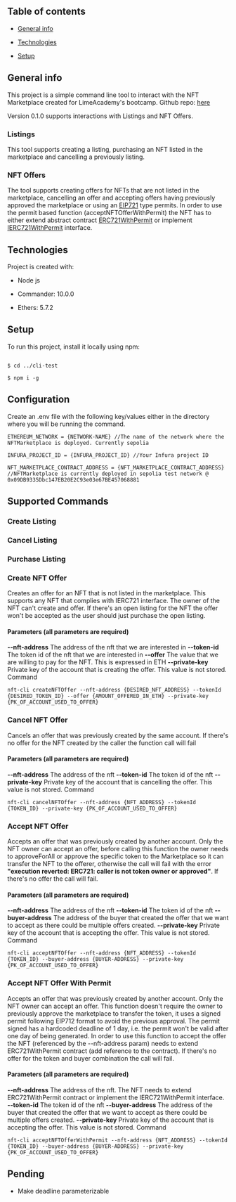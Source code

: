 ## Table of contents

  

- [General info](#general-info)

- [Technologies](#technologies)

- [Setup](#setup)

  

## General info

  

This project is a simple command line tool to interact with the NFT Marketplace created for LimeAcademy's bootcamp. Github repo: [here](https://github.com/baltasarromero/lma-nft-marketplace)

Version 0.1.0 supports interactions with Listings and NFT Offers. 
### Listings
This tool supports creating a listing, purchasing an NFT listed in the marketplace and cancelling a previously listing.

### NFT Offers
The tool supports creating  offers for NFTs that are not listed in the marketplace, cancelling an offer and accepting offers having previously approved the marketplace or using an [EIP721](https://eips.ethereum.org/EIPS/eip-712) type permits.
In order to use the permit based function (acceptNFTOfferWithPermit) the NFT has to either extend abstract contract [ERC721WithPermit](https://github.com/baltasarromero/lma-nft-marketplace/contracts/ERC721WithPermit.sol)  or implement [IERC721WithPermit](https://github.com/baltasarromero/lma-nft-marketplace/interfaces/IERC721WithPermit.sol) interface.

  

## Technologies

  

Project is created with:

  

- Node js

- Commander: 10.0.0

- Ethers: 5.7.2

  

## Setup

  

To run this project, install it locally using npm:
```

$ cd ../cli-test

$ npm i -g
```
  

## Configuration

Create an .env file with the following key/values either in the directory where you will be running the command. 

```
ETHEREUM_NETWORK = {NETWORK-NAME} //The name of the network where the NFTMarketplace is deployed. Currently sepolia

INFURA_PROJECT_ID = {INFURA_PROJECT_ID} //Your Infura project ID

NFT_MARKETPLACE_CONTRACT_ADDRESS = {NFT_MARKETPLACE_CONTRACT_ADDRESS} //NFTMarketplace is currently deployed in sepolia test network @ 0x09DB9335Dbc147EB20E2C93e03e67BE457068881
```
## Supported Commands

### Create Listing

### Cancel Listing

### Purchase Listing

### Create NFT Offer
Creates an offer for an NFT that is not listed in the marketplace. This supports any NFT that complies with IERC721 interface. The owner of the NFT can't create and offer. If there's an open listing for the NFT the offer won't be accepted as the user should just purchase the open listing.
#### Parameters (all parameters are required)

**--nft-address** The address of the nft that we are interested in
**--token-id** The token id of the nft that we are interested in
**--offer** The value that we are willing to pay for the NFT. This is expressed in ETH
**--private-key** Private key of the account that is creating the offer. This value is not stored.
Command
```` 
nft-cli createNFTOffer --nft-address {DESIRED_NFT_ADDRESS} --tokenId {DESIRED_TOKEN_ID} --offer {AMOUNT_OFFERED_IN_ETH} --private-key {PK_OF_ACCOUNT_USED_TO_OFFER} 
```` 

### Cancel NFT Offer
Cancels an offer that was previously created by the same account. If there's no offer for the NFT created by the caller the function call will fail 

#### Parameters (all parameters are required)

**--nft-address** The address of the nft
**--token-id** The token id of the nft 
**--private-key** Private key of the account that is cancelling the offer. This value is not stored.
Command
```` 
nft-cli cancelNFTOffer --nft-address {NFT_ADDRESS} --tokenId {TOKEN_ID} --private-key {PK_OF_ACCOUNT_USED_TO_OFFER} 
```` 

### Accept NFT Offer
Accepts an offer that was previously created by another account. Only the NFT owner can accept an offer, before calling this function the owner needs to approveForAll or approve the specific token to the Marketplace so it can transfer the NFT to the offerer, otherwise the call will fail with the error **"execution reverted: ERC721: caller is not token owner or approved"**. If there's no offer the call will fail.

#### Parameters (all parameters are required)

**--nft-address** The address of the nft
**--token-id** The token id of the nft 
**--buyer-address** The address of the buyer that created the offer that we want to accept as there could be multiple offers created.
**--private-key** Private key of the account that is accepting the offer. This value is not stored.
Command
```` 
nft-cli acceptNFTOffer --nft-address {NFT_ADDRESS} --tokenId {TOKEN_ID} --buyer-address {BUYER-ADDRESS} --private-key {PK_OF_ACCOUNT_USED_TO_OFFER} 
```` 

### Accept NFT Offer With Permit
Accepts an offer that was previously created by another account. Only the NFT owner can accept an offer. This function doesn't require the owner to previously approve the marketplace to transfer the token, it uses a signed permit following EIP712 format to avoid the previous approval. The permit signed has a hardcoded deadline of 1 day, i.e. the permit won't be valid after one day of being generated.
In order to use this function to accept the offer the NFT (referenced by the --nft-address param) needs to extend ERC721WithPermit contract (add reference to the contract). 
If there's no offer for the token and buyer combination the call will fail.

#### Parameters (all parameters are required)

**--nft-address** The address of the nft. The NFT needs to extend ERC721WithPermit contract or implement the IERC721WithPermit interface.
**--token-id** The token id of the nft 
**--buyer-address** The address of the buyer that created the offer that we want to accept as there could be multiple offers created.
**--private-key** Private key of the account that is accepting the offer. This value is not stored.
Command
```` 
nft-cli acceptNFTOfferWithPermit --nft-address {NFT_ADDRESS} --tokenId {TOKEN_ID} --buyer-address {BUYER-ADDRESS} --private-key {PK_OF_ACCOUNT_USED_TO_OFFER} 
```` 


## Pending
- Make deadline parameterizable
